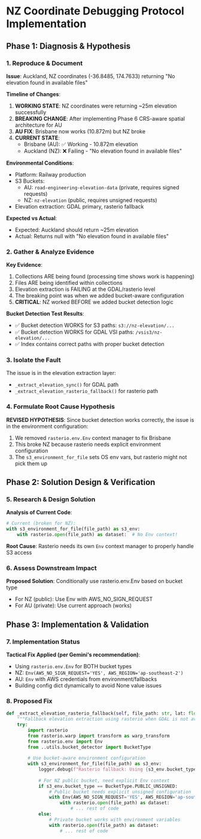 # NZ Coordinate Debugging Protocol Implementation

## Phase 1: Diagnosis & Hypothesis

### 1. Reproduce & Document

**Issue**: Auckland, NZ coordinates (-36.8485, 174.7633) returning "No elevation found in available files"

**Timeline of Changes**:
1. **WORKING STATE**: NZ coordinates were returning ~25m elevation successfully
2. **BREAKING CHANGE**: After implementing Phase 6 CRS-aware spatial architecture for AU
3. **AU FIX**: Brisbane now works (10.872m) but NZ broke
4. **CURRENT STATE**: 
   - Brisbane (AU): ✅ Working - 10.872m elevation
   - Auckland (NZ): ❌ Failing - "No elevation found in available files"

**Environmental Conditions**:
- Platform: Railway production
- S3 Buckets:
  - AU: `road-engineering-elevation-data` (private, requires signed requests)
  - NZ: `nz-elevation` (public, requires unsigned requests)
- Elevation extraction: GDAL primary, rasterio fallback

**Expected vs Actual**:
- Expected: Auckland should return ~25m elevation
- Actual: Returns null with "No elevation found in available files"

### 2. Gather & Analyze Evidence

**Key Evidence**:
1. Collections ARE being found (processing time shows work is happening)
2. Files ARE being identified within collections
3. Elevation extraction is FAILING at the GDAL/rasterio level
4. The breaking point was when we added bucket-aware configuration
5. **CRITICAL**: NZ worked BEFORE we added bucket detection logic

**Bucket Detection Test Results**:
- ✅ Bucket detection WORKS for S3 paths: `s3://nz-elevation/...`
- ✅ Bucket detection WORKS for GDAL VSI paths: `/vsis3/nz-elevation/...`
- ✅ Index contains correct paths with proper bucket detection

### 3. Isolate the Fault

The issue is in the elevation extraction layer:
- `_extract_elevation_sync()` for GDAL path
- `_extract_elevation_rasterio_fallback()` for rasterio path

### 4. Formulate Root Cause Hypothesis

**REVISED HYPOTHESIS**: 
Since bucket detection works correctly, the issue is in the environment configuration:
1. We removed `rasterio.env.Env` context manager to fix Brisbane
2. This broke NZ because rasterio needs explicit environment configuration
3. The `s3_environment_for_file` sets OS env vars, but rasterio might not pick them up

## Phase 2: Solution Design & Verification

### 5. Research & Design Solution

**Analysis of Current Code**:
```python
# Current (broken for NZ):
with s3_environment_for_file(file_path) as s3_env:
    with rasterio.open(file_path) as dataset:  # No Env context!
```

**Root Cause**: Rasterio needs its own `Env` context manager to properly handle S3 access

### 6. Assess Downstream Impact

**Proposed Solution**: Conditionally use rasterio.env.Env based on bucket type
- For NZ (public): Use Env with AWS_NO_SIGN_REQUEST
- For AU (private): Use current approach (works)

## Phase 3: Implementation & Validation

### 7. Implementation Status

**Tactical Fix Applied (per Gemini's recommendation)**:
- Using `rasterio.env.Env` for BOTH bucket types
- NZ: `Env(AWS_NO_SIGN_REQUEST='YES', AWS_REGION='ap-southeast-2')`
- AU: `Env` with AWS credentials from environment/fallbacks
- Building config dict dynamically to avoid None value issues

### 8. Proposed Fix

```python
def _extract_elevation_rasterio_fallback(self, file_path: str, lat: float, lon: float) -> Optional[float]:
    """Fallback elevation extraction using rasterio when GDAL is not available"""
    try:
        import rasterio
        from rasterio.warp import transform as warp_transform
        from rasterio.env import Env
        from ..utils.bucket_detector import BucketType
        
        # Use bucket-aware environment configuration
        with s3_environment_for_file(file_path) as s3_env:
            logger.debug(f"Rasterio fallback: Using {s3_env.bucket_type.value} configuration")
            
            # For NZ public bucket, need explicit Env context
            if s3_env.bucket_type == BucketType.PUBLIC_UNSIGNED:
                # Public bucket needs explicit unsigned configuration
                with Env(AWS_NO_SIGN_REQUEST='YES', AWS_REGION='ap-southeast-2'):
                    with rasterio.open(file_path) as dataset:
                        # ... rest of code
            else:
                # Private bucket works with environment variables
                with rasterio.open(file_path) as dataset:
                    # ... rest of code
```